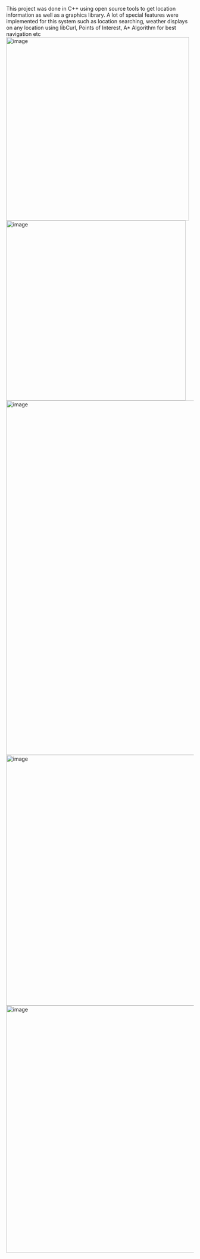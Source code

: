This project was done in C++ using open source tools to get location information as well as a graphics library.
A lot of special features were implemented for this system such as location searching, weather displays on any location using libCurl, Points of Interest, A* Algorithm for best navigation etc
<img width="491" alt="image" src="https://github.com/user-attachments/assets/5d559ccc-7e38-4ef9-860f-fbe7396f3820" />
<img width="482" alt="image" src="https://github.com/user-attachments/assets/886b389a-ffa6-4b82-8b48-ac64e14e2a31" />
<img width="949" alt="image" src="https://github.com/user-attachments/assets/84d6bebe-102e-4581-adfd-9ae59d8bebe0" />
<img width="671" alt="image" src="https://github.com/user-attachments/assets/f4259694-10a8-41a3-bcad-be1d6a1c9fe3" />
<img width="662" alt="image" src="https://github.com/user-attachments/assets/9c0f57ef-3439-460c-985a-9651d8dfe9e6" />





